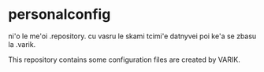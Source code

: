 # personalconfig
ni'o le me'oi .repository. cu vasru le skami tcimi'e datnyvei poi ke'a se zbasu la .varik.

This repository contains some configuration files are created by VARIK.
